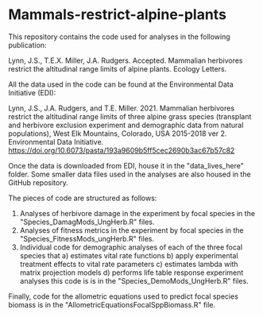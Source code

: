 # Mammals-restrict-alpine-plants

This repository contains the code used for analyses in the following publication:

Lynn, J.S., T.E.X. Miller, J.A. Rudgers. Accepted. Mammalian herbivores restrict the altitudinal range limits of alpine plants. Ecology Letters.

All the data used in the code can be found at the Environmental Data Initiative (EDI):

Lynn, J.S., J.A. Rudgers, and T.E. Miller. 2021. Mammalian herbivores restrict the altitudinal range limits of three alpine grass species (transplant and herbivore exclusion experiment and demographic data from natural populations), West Elk Mountains, Colorado, USA 2015-2018 ver 2. Environmental Data Initiative. https://doi.org/10.6073/pasta/193a9609b5ff5cec2690b3ac67b57c82

Once the data is downloaded from EDI, house it in the "data_lives_here" folder. 
Some smaller data files used in the analyses are also housed in the GitHub repository.

The pieces of code are structured as follows:

1) Analyses of herbivore damage in the experiment by focal species in the "Species_DamagMods_UngHerb.R" files.
2) Analyses of fitness metrics in the experiment by focal species in the "Species_FitnessMods_ungHerb.R" files.
3) Individual code for demographic analyses of each of the three focal species that 
  a) estimates vital rate functions
  b) apply experimental treatment effects to vital rate parameters
  c) estimates lambda with matrix projection models
  d) performs life table response experiment analyses
this code is is in the "Species_DemoMods_UngHerb.R" files.

Finally, code for the allometric equations used to predict focal species biomass is in the "AllometricEquationsFocalSppBiomass.R" file.